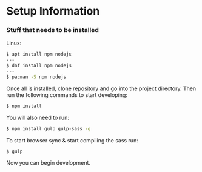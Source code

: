 # Setup Information

### Stuff that needs to be installed

Linux:

```bash
$ apt install npm nodejs
---
$ dnf install npm nodejs
---
$ pacman -S npm nodejs
```

Once all is installed, clone repository and go into the project directory. Then run the following commands to start developing:

```bash
$ npm install
```

You will also need to run:

```bash
$ npm install gulp gulp-sass -g
```

To start browser sync & start compiling the sass run:
```bash
$ gulp
```
Now you can begin development.
